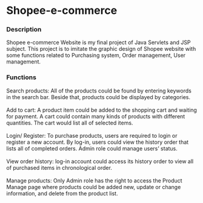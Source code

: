 # Shopee-e-commerce

<h3> <strong> Description </strong></h3> 
Shopee e-commerce Website is my final project of Java Servlets and JSP subject. This project is to imitate the graphic design of Shopee website with some functions related to Purchasing system, Order management, User management.
<h3> <strong> Functions </strong></h3>
Search products: All of the products could be found by entering keywords in the search bar. Beside that, products could be displayed by categories. <br> <br>
Add to cart: A product item could be added to the shopping cart and waiting for payment. A cart could contain many kinds of products with different quantities. The cart would list all of selected items. <br><br>
Login/ Register: To purchase products, users are required to login or register a new account. By log-in, users could view the history order that lists all of completed orders. Admin role could manage users’ status. <br><br>
View order history: log-in account could access its history order to view all of purchased items in chronological order. <br><br>
Manage products: Only Admin role has the right to access the Product Manage page where products could be added new, update or change information, and delete from the product list.


